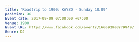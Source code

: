 ```yaml
---
title: 'Roadtrip to 1900: KAYZO - Sunday 10.09'
position: 36
Event date: 2017-09-09 07:00:00 +07:00
Venue: 1900
Event URL: https://www.facebook.com/events/166692903879849/
Genre: DJ
---
```


